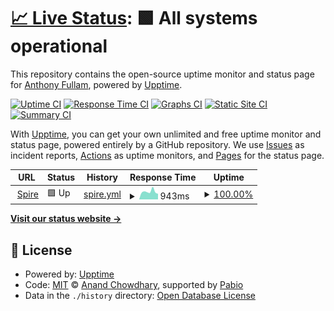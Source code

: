 # [📈 Live Status](https://demo.upptime.js.org): <!--live status--> **🟩 All systems operational**

This repository contains the open-source uptime monitor and status page for [Anthony Fullam](https://demo.upptime.js.org), powered by [Upptime](https://github.com/upptime/upptime).

[![Uptime CI](https://github.com/fullama/upptime/workflows/Uptime%20CI/badge.svg)](https://github.com/fullama/upptime/actions?query=workflow%3A%22Uptime+CI%22)
[![Response Time CI](https://github.com/fullama/upptime/workflows/Response%20Time%20CI/badge.svg)](https://github.com/fullama/upptime/actions?query=workflow%3A%22Response+Time+CI%22)
[![Graphs CI](https://github.com/fullama/upptime/workflows/Graphs%20CI/badge.svg)](https://github.com/fullama/upptime/actions?query=workflow%3A%22Graphs+CI%22)
[![Static Site CI](https://github.com/fullama/upptime/workflows/Static%20Site%20CI/badge.svg)](https://github.com/fullama/upptime/actions?query=workflow%3A%22Static+Site+CI%22)
[![Summary CI](https://github.com/fullama/upptime/workflows/Summary%20CI/badge.svg)](https://github.com/fullama/upptime/actions?query=workflow%3A%22Summary+CI%22)

With [Upptime](https://upptime.js.org), you can get your own unlimited and free uptime monitor and status page, powered entirely by a GitHub repository. We use [Issues](https://github.com/fullama/upptime/issues) as incident reports, [Actions](https://github.com/fullama/upptime/actions) as uptime monitors, and [Pages](https://demo.upptime.js.org) for the status page.

<!--start: status pages-->
<!-- This summary is generated by Upptime (https://github.com/upptime/upptime) -->
<!-- Do not edit this manually, your changes will be overwritten -->
<!-- prettier-ignore -->
| URL | Status | History | Response Time | Uptime |
| --- | ------ | ------- | ------------- | ------ |
| <img alt="" src="https://icons.duckduckgo.com/ip3/spire.embl.de.ico" height="13"> [Spire](https://spire.embl.de) | 🟩 Up | [spire.yml](https://github.com/fullama/upptime/commits/HEAD/history/spire.yml) | <details><summary><img alt="Response time graph" src="./graphs/spire/response-time-week.png" height="20"> 943ms</summary><br><a href="https://fullama.github.io/upptime/history/spire"><img alt="Response time 1056" src="https://img.shields.io/endpoint?url=https%3A%2F%2Fraw.githubusercontent.com%2Ffullama%2Fupptime%2FHEAD%2Fapi%2Fspire%2Fresponse-time.json"></a><br><a href="https://fullama.github.io/upptime/history/spire"><img alt="24-hour response time 785" src="https://img.shields.io/endpoint?url=https%3A%2F%2Fraw.githubusercontent.com%2Ffullama%2Fupptime%2FHEAD%2Fapi%2Fspire%2Fresponse-time-day.json"></a><br><a href="https://fullama.github.io/upptime/history/spire"><img alt="7-day response time 943" src="https://img.shields.io/endpoint?url=https%3A%2F%2Fraw.githubusercontent.com%2Ffullama%2Fupptime%2FHEAD%2Fapi%2Fspire%2Fresponse-time-week.json"></a><br><a href="https://fullama.github.io/upptime/history/spire"><img alt="30-day response time 973" src="https://img.shields.io/endpoint?url=https%3A%2F%2Fraw.githubusercontent.com%2Ffullama%2Fupptime%2FHEAD%2Fapi%2Fspire%2Fresponse-time-month.json"></a><br><a href="https://fullama.github.io/upptime/history/spire"><img alt="1-year response time 1056" src="https://img.shields.io/endpoint?url=https%3A%2F%2Fraw.githubusercontent.com%2Ffullama%2Fupptime%2FHEAD%2Fapi%2Fspire%2Fresponse-time-year.json"></a></details> | <details><summary><a href="https://fullama.github.io/upptime/history/spire">100.00%</a></summary><a href="https://fullama.github.io/upptime/history/spire"><img alt="All-time uptime 99.92%" src="https://img.shields.io/endpoint?url=https%3A%2F%2Fraw.githubusercontent.com%2Ffullama%2Fupptime%2FHEAD%2Fapi%2Fspire%2Fuptime.json"></a><br><a href="https://fullama.github.io/upptime/history/spire"><img alt="24-hour uptime 100.00%" src="https://img.shields.io/endpoint?url=https%3A%2F%2Fraw.githubusercontent.com%2Ffullama%2Fupptime%2FHEAD%2Fapi%2Fspire%2Fuptime-day.json"></a><br><a href="https://fullama.github.io/upptime/history/spire"><img alt="7-day uptime 100.00%" src="https://img.shields.io/endpoint?url=https%3A%2F%2Fraw.githubusercontent.com%2Ffullama%2Fupptime%2FHEAD%2Fapi%2Fspire%2Fuptime-week.json"></a><br><a href="https://fullama.github.io/upptime/history/spire"><img alt="30-day uptime 99.80%" src="https://img.shields.io/endpoint?url=https%3A%2F%2Fraw.githubusercontent.com%2Ffullama%2Fupptime%2FHEAD%2Fapi%2Fspire%2Fuptime-month.json"></a><br><a href="https://fullama.github.io/upptime/history/spire"><img alt="1-year uptime 99.92%" src="https://img.shields.io/endpoint?url=https%3A%2F%2Fraw.githubusercontent.com%2Ffullama%2Fupptime%2FHEAD%2Fapi%2Fspire%2Fuptime-year.json"></a></details>

<!--end: status pages-->

[**Visit our status website →**](https://demo.upptime.js.org)

## 📄 License

- Powered by: [Upptime](https://github.com/upptime/upptime)
- Code: [MIT](./LICENSE) © [Anand Chowdhary](https://anandchowdhary.com), supported by [Pabio](https://pabio.com)
- Data in the `./history` directory: [Open Database License](https://opendatacommons.org/licenses/odbl/1-0/)
